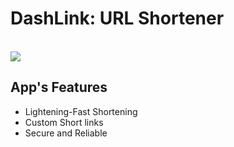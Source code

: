 # DashLink: URL Shortener

<br>
<img src="./dashlink/static/img/screenshot.PNG" width="">


## App's Features

- Lightening-Fast Shortening
- Custom Short links
- Secure and Reliable


